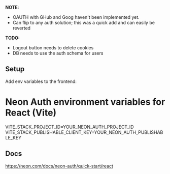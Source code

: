 **NOTE**: 
- OAUTH with GHub and Goog haven't been implemented yet.  
- Can flip to any auth solution; this was a quick add and can easily be reverted

**TODO:** 
- Logout button needs to delete cookies
- DB needs to use the auth schema for users

## Setup

Add env variables to the frontend:

# Neon Auth environment variables for React (Vite)
VITE_STACK_PROJECT_ID=YOUR_NEON_AUTH_PROJECT_ID
VITE_STACK_PUBLISHABLE_CLIENT_KEY=YOUR_NEON_AUTH_PUBLISHABLE_KEY

## Docs

https://neon.com/docs/neon-auth/quick-start/react